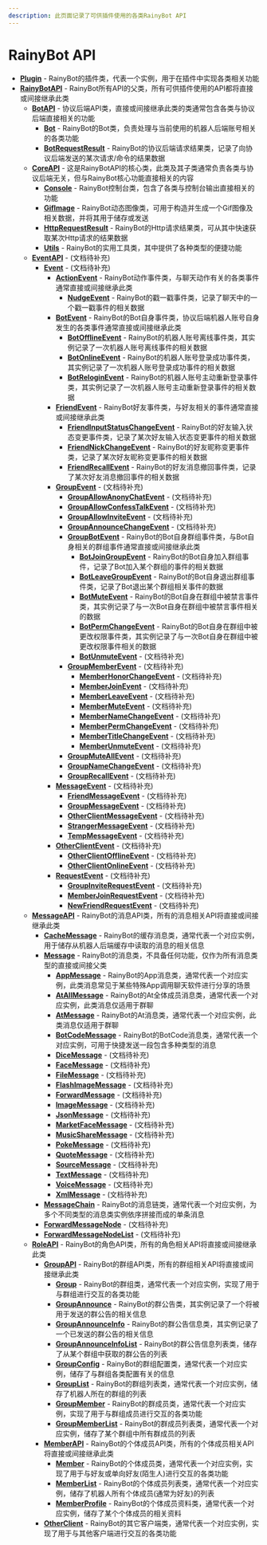 ```yaml
---
description: 此页面记录了可供插件使用的各类RainyBot API
---
```


# RainyBot API

* [**Plugin**](Plugin.md) - RainyBot的插件类，代表一个实例，用于在插件中实现各类相关功能
* [**RainyBotAPI**](RainyBotAPI.md) - RainyBot所有API的父类，所有可供插件使用的API都将直接或间接继承此类
  * [**BotAPI**](BotAPI.md) - 协议后端API类，直接或间接继承此类的类通常包含各类与协议后端直接相关的功能
    * [**Bot**](Bot.md) - RainyBot的Bot类，负责处理与当前使用的机器人后端账号相关的各类功能
    * [**BotRequestResult**](BotRequestResult.md) - RainyBot的协议后端请求结果类，记录了向协议后端发送的某次请求/命令的结果数据
  * [**CoreAPI**](CoreAPI.md) - 这是RainyBotAPI的核心类，此类及其子类通常负责各类与协议后端无关，但与RainyBot核心功能直接相关的内容
    * [**Console**](Console.md) - RainyBot控制台类，包含了各类与控制台输出直接相关的功能
    * [**GifImage**](GifImage.md) - RainyBot动态图像类，可用于构造并生成一个Gif图像及相关数据，并将其用于储存或发送
    * [**HttpRequestResult**](HttpRequestResult.md) - RainyBot的Http请求结果类，可从其中快速获取某次Http请求的结果数据
    * [**Utils**](Utils.md) - RainyBot的实用工具类，其中提供了各种类型的便捷功能
  * [**EventAPI**](EventAPI.md) - (文档待补充)
    * [**Event**](Event.md) - (文档待补充)
      * [**ActionEvent**](ActionEvent.md) - RainyBot动作事件类，与聊天动作有关的各类事件通常直接或间接继承此类
        * [**NudgeEvent**](NudgeEvent.md) - RainyBot的戳一戳事件类，记录了聊天中的一个戳一戳事件的相关数据
      * [**BotEvent**](BotEvent.md) - RainyBot的Bot自身事件类，协议后端机器人账号自身发生的各类事件通常直接或间接继承此类
        * [**BotOfflineEvent**](BotOfflineEvent.md) - RainyBot的机器人账号离线事件类，其实例记录了一次机器人账号离线事件的相关数据
        * [**BotOnlineEvent**](BotOnlineEvent.md) - RainyBot的机器人账号登录成功事件类，其实例记录了一次机器人账号登录成功事件的相关数据
        * [**BotReloginEvent**](BotReloginEvent.md) - RainyBot的机器人账号主动重新登录事件类，其实例记录了一次机器人账号主动重新登录事件的相关数据
      * [**FriendEvent**](FriendEvent.md) - RainyBot好友事件类，与好友相关的事件通常直接或间接继承此类
        * [**FriendInputStatusChangeEvent**](FriendInputStatusChangeEvent.md) - RainyBot的好友输入状态变更事件类，记录了某次好友输入状态变更事件的相关数据
        * [**FriendNickChangeEvent**](FriendNickChangeEvent.md) - RainyBot的好友昵称变更事件类，记录了某次好友昵称变更事件的相关数据
        * [**FriendRecallEvent**](FriendRecallEvent.md) - RainyBot的好友消息撤回事件类，记录了某次好友消息撤回事件的相关数据
      * [**GroupEvent**](GroupEvent.md) - (文档待补充)
        * [**GroupAllowAnonyChatEvent**](GroupAllowAnonyChatEvent.md) - (文档待补充)
        * [**GroupAllowConfessTalkEvent**](GroupAllowConfessTalkEvent.md) - (文档待补充)
        * [**GroupAllowInviteEvent**](GroupAllowInviteEvent.md) - (文档待补充)
        * [**GroupAnnounceChangeEvent**](GroupAnnounceChangeEvent.md) - (文档待补充)
        * [**GroupBotEvent**](GroupBotEvent.md) - RainyBot的Bot自身群组事件类，与Bot自身相关的群组事件通常直接或间接继承此类
          * [**BotJoinGroupEvent**](BotJoinGroupEvent.md) - RainyBot的Bot自身加入群组事件，记录了Bot加入某个群组的事件的相关数据
          * [**BotLeaveGroupEvent**](BotLeaveGroupEvent.md) - RainyBot的Bot自身退出群组事件类，记录了Bot退出某个群组相关事件的数据
          * [**BotMuteEvent**](BotMuteEvent.md) - RainyBot的Bot自身在群组中被禁言事件类，其实例记录了与一次Bot自身在群组中被禁言事件相关的数据
          * [**BotPermChangeEvent**](BotPermChangeEvent.md) - RainyBot的Bot自身在群组中被更改权限事件类，其实例记录了与一次Bot自身在群组中被更改权限事件相关的数据
          * [**BotUnmuteEvent**](BotUnmuteEvent.md) - (文档待补充)
        * [**GroupMemberEvent**](GroupMemberEvent.md) - (文档待补充)
          * [**MemberHonorChangeEvent**](MemberHonorChangeEvent.md) - (文档待补充)
          * [**MemberJoinEvent**](MemberJoinEvent.md) - (文档待补充)
          * [**MemberLeaveEvent**](MemberLeaveEvent.md) - (文档待补充)
          * [**MemberMuteEvent**](MemberMuteEvent.md) - (文档待补充)
          * [**MemberNameChangeEvent**](MemberNameChangeEvent.md) - (文档待补充)
          * [**MemberPermChangeEvent**](MemberPermChangeEvent.md) - (文档待补充)
          * [**MemberTitleChangeEvent**](MemberTitleChangeEvent.md) - (文档待补充)
          * [**MemberUnmuteEvent**](MemberUnmuteEvent.md) - (文档待补充)
        * [**GroupMuteAllEvent**](GroupMuteAllEvent.md) - (文档待补充)
        * [**GroupNameChangeEvent**](GroupNameChangeEvent.md) - (文档待补充)
        * [**GroupRecallEvent**](GroupRecallEvent.md) - (文档待补充)
      * [**MessageEvent**](MessageEvent.md) - (文档待补充)
        * [**FriendMessageEvent**](FriendMessageEvent.md) - (文档待补充)
        * [**GroupMessageEvent**](GroupMessageEvent.md) - (文档待补充)
        * [**OtherClientMessageEvent**](OtherClientMessageEvent.md) - (文档待补充)
        * [**StrangerMessageEvent**](StrangerMessageEvent.md) - (文档待补充)
        * [**TempMessageEvent**](TempMessageEvent.md) - (文档待补充)
      * [**OtherClientEvent**](OtherClientEvent.md) - (文档待补充)
        * [**OtherClientOfflineEvent**](OtherClientOfflineEvent.md) - (文档待补充)
        * [**OtherClientOnlineEvent**](OtherClientOnlineEvent.md) - (文档待补充)
      * [**RequestEvent**](RequestEvent.md) - (文档待补充)
        * [**GroupInviteRequestEvent**](GroupInviteRequestEvent.md) - (文档待补充)
        * [**MemberJoinRequestEvent**](MemberJoinRequestEvent.md) - (文档待补充)
        * [**NewFriendRequestEvent**](NewFriendRequestEvent.md) - (文档待补充)
  * [**MessageAPI**](MessageAPI.md) - RainyBot的消息API类，所有的消息相关API将直接或间接继承此类
    * [**CacheMessage**](CacheMessage.md) - RainyBot的缓存消息类，通常代表一个对应实例，用于储存从机器人后端缓存中读取的消息的相关信息
    * [**Message**](Message.md) - RainyBot的消息类，不具备任何功能，仅作为所有消息类型的直接或间接父类
      * [**AppMessage**](AppMessage.md) - RainyBot的App消息类，通常代表一个对应实例，此类消息常见于某些特殊App调用聊天软件进行分享的场景
      * [**AtAllMessage**](AtAllMessage.md) - RainyBot的At全体成员消息类，通常代表一个对应实例，此类消息仅适用于群聊
      * [**AtMessage**](AtMessage.md) - RainyBot的At消息类，通常代表一个对应实例，此类消息仅适用于群聊
      * [**BotCodeMessage**](BotCodeMessage.md) - RainyBot的BotCode消息类，通常代表一个对应实例，可用于快捷发送一段包含多种类型的消息
      * [**DiceMessage**](DiceMessage.md) - (文档待补充)
      * [**FaceMessage**](FaceMessage.md) - (文档待补充)
      * [**FileMessage**](FileMessage.md) - (文档待补充)
      * [**FlashImageMessage**](FlashImageMessage.md) - (文档待补充)
      * [**ForwardMessage**](ForwardMessage.md) - (文档待补充)
      * [**ImageMessage**](ImageMessage.md) - (文档待补充)
      * [**JsonMessage**](JsonMessage.md) - (文档待补充)
      * [**MarketFaceMessage**](MarketFaceMessage.md) - (文档待补充)
      * [**MusicShareMessage**](MusicShareMessage.md) - (文档待补充)
      * [**PokeMessage**](PokeMessage.md) - (文档待补充)
      * [**QuoteMessage**](QuoteMessage.md) - (文档待补充)
      * [**SourceMessage**](SourceMessage.md) - (文档待补充)
      * [**TextMessage**](TextMessage.md) - (文档待补充)
      * [**VoiceMessage**](VoiceMessage.md) - (文档待补充)
      * [**XmlMessage**](XmlMessage.md) - (文档待补充)
    * [**MessageChain**](MessageChain.md) - RainyBot的消息链类，通常代表一个对应实例，为多个不同类型的消息类实例依序拼接而成的单条消息
    * [**ForwardMessageNode**](ForwardMessageNode.md) - (文档待补充)
    * [**ForwardMessageNodeList**](ForwardMessageNodeList.md) - (文档待补充)
  * [**RoleAPI**](RoleAPI.md) - RainyBot的角色API类，所有的角色相关API将直接或间接继承此类
    * [**GroupAPI**](GroupAPI.md) - RainyBot的群组API类，所有的群组相关API将直接或间接继承此类
      * [**Group**](Group.md) - RainyBot的群组类，通常代表一个对应实例，实现了用于与群组进行交互的各类功能
      * [**GroupAnnounce**](GroupAnnounce.md) - RainyBot的群公告类，其实例记录了一个将被用于发送的群公告的相关信息
      * [**GroupAnnounceInfo**](GroupAnnounceInfo.md) - RainyBot的群公告信息类，其实例记录了一个已发送的群公告的相关信息
      * [**GroupAnnounceInfoList**](GroupAnnounceInfoList.md) - RainyBot的群公告信息列表类，储存了从某个群组中获取的群公告的列表
      * [**GroupConfig**](GroupConfig.md) - RainyBot的群组配置类，通常代表一个对应实例，储存了与群组各类配置有关的信息
      * [**GroupList**](GroupList.md) - RainyBot的群组列表类，通常代表一个对应实例，储存了机器人所在的群组的列表
      * [**GroupMember**](GroupMember.md) - RainyBot的群成员类，通常代表一个对应实例，实现了用于与群组成员进行交互的各类功能
      * [**GroupMemberList**](GroupMemberList.md) - RainyBot的群成员列表类，通常代表一个对应实例，储存了某个群组中所有群成员的列表
    * [**MemberAPI**](MemberAPI.md) - RainyBot的个体成员API类，所有的个体成员相关API将直接或间接继承此类
      * [**Member**](Member.md) - RainyBot的个体成员类，通常代表一个对应实例，实现了用于与好友或单向好友(陌生人)进行交互的各类功能
      * [**MemberList**](MemberList.md) - RainyBot的个体成员列表类，通常代表一个对应实例，储存了机器人所有个体成员(通常为好友)的列表
      * [**MemberProfile**](MemberProfile.md) - RainyBot的个体成员资料类，通常代表一个对应实例，储存了某个个体成员的相关资料
    * [**OtherClient**](OtherClient.md) - RainyBot的其它客户端类，通常代表一个对应实例，实现了用于与其他客户端进行交互的各类功能
